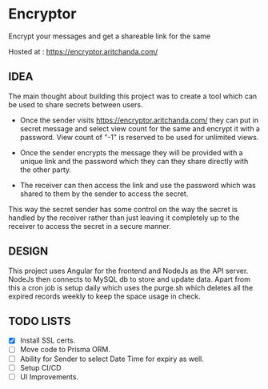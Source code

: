 # Encryptor

Encrypt your messages and get a shareable link for the same

Hosted at : https://encryptor.aritchanda.com/

## IDEA

The main thought about building this project was to create a tool which can be used to share secrets between users.

- Once the sender visits https://encryptor.aritchanda.com/ they can put in secret message and select view count for the same and encrypt it with a password. View count of "-1" is reserved to be used for unlimited views.

- Once the sender encrypts the message they will be provided with a unique link and the password which they can they share directly with the other party.

- The receiver can then access the link and use the password which was shared to them by the sender to access the secret.

This way the secret sender has some control on the way the secret is handled by the receiver rather than just leaving it completely up to the receiver to access the secret in a secure manner.

## DESIGN

This project uses Angular for the frontend and NodeJs as the API server. NodeJs then connects to MySQL db to store and update data. Apart from this a cron job is setup daily which uses the purge.sh which deletes all the expired records weekly to keep the space usage in check.

## TODO LISTS

- [x] Install SSL certs.
- [ ] Move code to Prisma ORM.
- [ ] Ability for Sender to select Date Time for expiry as well.
- [ ] Setup CI/CD
- [ ] UI Improvements.
